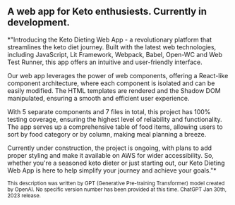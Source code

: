 ## A web app for Keto enthusiests. Currently in development.

*"Introducing the Keto Dieting Web App - a revolutionary platform that streamlines the keto diet journey. Built with the latest web technologies, including JavaScript, Lit Framework, Webpack, Babel, Open-WC and Web Test Runner, this app offers an intuitive and user-friendly interface.

Our web app leverages the power of web components, offering a React-like component architecture, where each component is isolated and can be easily modified. The HTML templates are rendered and the Shadow DOM manipulated, ensuring a smooth and efficient user experience.

With 5 separate components and 7 files in total, this project has 100% testing coverage, ensuring the highest level of reliability and functionality. The app serves up a comprehensive table of food items, allowing users to sort by food category or by column, making meal planning a breeze.

Currently under construction, the project is ongoing, with plans to add proper styling and make it available on AWS for wider accessibility. So, whether you're a seasoned keto dieter or just starting out, our Keto Dieting Web App is here to help simplify your journey and achieve your goals."*

<sub>This description was written by GPT (Generative Pre-training Transformer) model created by OpenAI. No specific version number has been provided at this time. ChatGPT Jan 30th, 2023 release.</sub>

